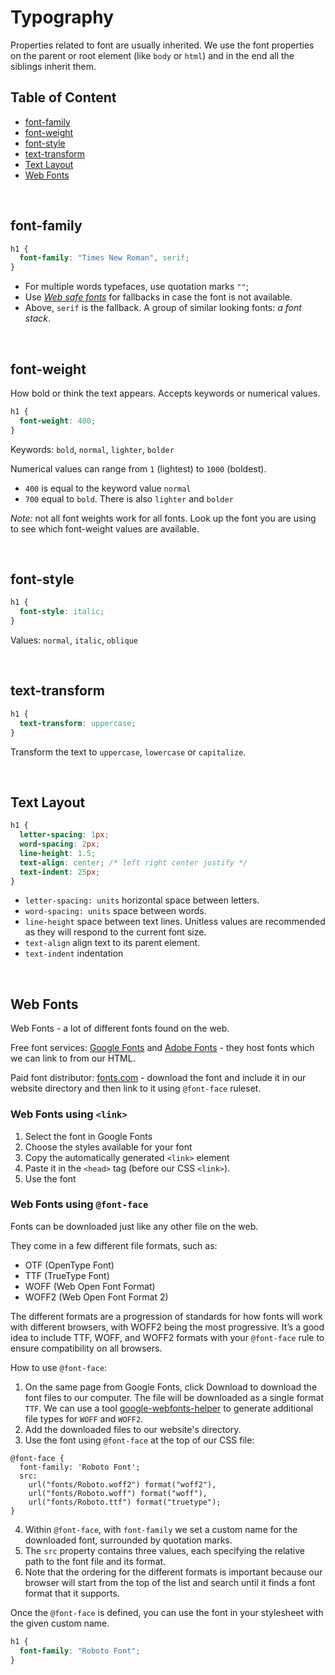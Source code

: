 # **Typography**

Properties related to font are usually inherited. We use the font properties on the parent or root element (like `body` or `html`) and in the end all the siblings inherit them.

## **Table of Content**

- [font-family]()
- [font-weight]()
- [font-style]()
- [text-transform]()
- [Text Layout]()
- [Web Fonts]()

<br>

## **font-family**

```css
h1 {
  font-family: "Times New Roman", serif;
}
```

- For multiple words typefaces, use quotation marks `""`;
- Use _[Web safe fonts](https://www.cssfontstack.com/)_ for fallbacks in case the font is not available.
- Above, `serif` is the fallback. A group of similar looking fonts: _a font stack_.

<br>

## **font-weight**

How bold or think the text appears. Accepts keywords or numerical values.

```css
h1 {
  font-weight: 400;
}
```

Keywords: `bold`, `normal`, `lighter`, `bolder`

Numerical values can range from `1` (lightest) to `1000` (boldest).

- `400` is equal to the keyword value `normal`
- `700` equal to `bold`. There is also `lighter` and `bolder`

_Note:_ not all font weights work for all fonts. Look up the font you are using to see which font-weight values are available.

<br>

## **font-style**

```css
h1 {
  font-style: italic;
}
```

Values: `normal`, `italic`, `oblique`

<br>

## **text-transform**

```css
h1 {
  text-transform: uppercase;
}
```

Transform the text to `uppercase`, `lowercase` or `capitalize`.

<br>

## **Text Layout**

```css
h1 {
  letter-spacing: 1px;
  word-spacing: 2px;
  line-height: 1.5;
  text-align: center; /* left right center justify */
  text-indent: 25px;
}
```

- `letter-spacing: units` horizontal space between letters.
- `word-spacing: units` space between words.
- `line-height` space between text lines. Unitless values are recommended as they will respond to the current font size.
- `text-align` align text to its parent element.
- `text-indent` indentation

<br>

## **Web Fonts**

Web Fonts - a lot of different fonts found on the web.

Free font services: [Google Fonts](https://fonts.google.com/) and [Adobe Fonts](https://fonts.adobe.com/) - they host fonts which we can link to from our HTML.

Paid font distributor: [fonts.com](https://www.fonts.com/) - download the font and include it in our website directory and then link to it using `@font-face` ruleset.

### **Web Fonts using `<link>`**

1. Select the font in Google Fonts
2. Choose the styles available for your font
3. Copy the automatically generated `<link>` element
4. Paste it in the `<head>` tag (before our CSS `<link>`).
5. Use the font

### **Web Fonts using `@font-face`**

Fonts can be downloaded just like any other file on the web.

They come in a few different file formats, such as:

- OTF (OpenType Font)
- TTF (TrueType Font)
- WOFF (Web Open Font Format)
- WOFF2 (Web Open Font Format 2)

The different formats are a progression of standards for how fonts will work with different browsers, with WOFF2 being the most progressive. It’s a good idea to include TTF, WOFF, and WOFF2 formats with your `@font-face` rule to ensure compatibility on all browsers.

How to use `@font-face`:

1. On the same page from Google Fonts, click Download to download the font files to our computer. The file will be downloaded as a single format `TTF`. We can use a tool [google-webfonts-helper](https://gwfh.mranftl.com/fonts) to generate additional file types for `WOFF` and `WOFF2`.
2. Add the downloaded files to our website's directory.
3. Use the font using `@font-face` at the top of our CSS file:

```
@font-face {
  font-family: 'Roboto Font';
  src:
    url("fonts/Roboto.woff2") format("woff2"),
    url("fonts/Roboto.woff") format("woff"),
    url("fonts/Roboto.ttf") format("truetype");
}
```

4. Within `@font-face`, with `font-family` we set a custom name for the downloaded font, surrounded by quotation marks.
5. The `src` property contains three values, each specifying the relative path to the font file and its format.
6. Note that the ordering for the different formats is important because our browser will start from the top of the list and search until it finds a font format that it supports.

Once the `@font-face` is defined, you can use the font in your stylesheet with the given custom name.

```css
h1 {
  font-family: "Roboto Font";
}
```
